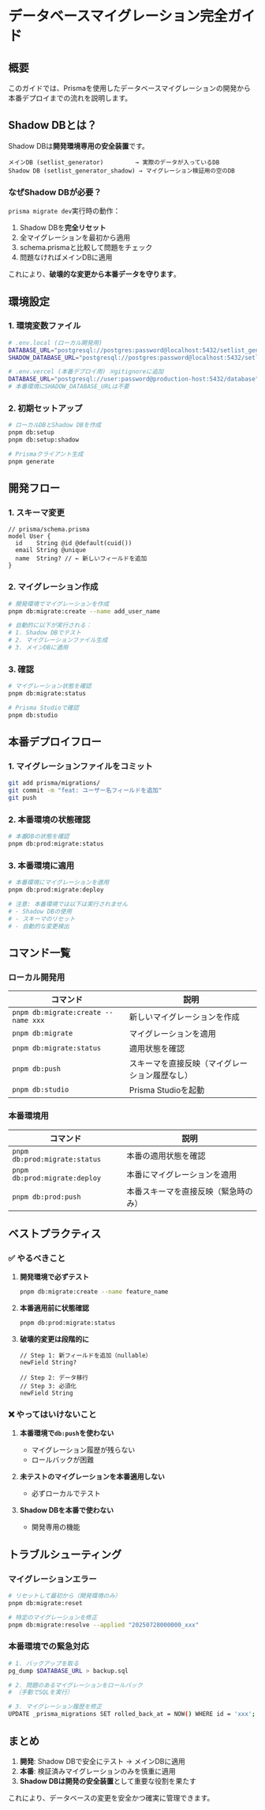 # データベースマイグレーション完全ガイド

## 概要

このガイドでは、Prismaを使用したデータベースマイグレーションの開発から本番デプロイまでの流れを説明します。

## Shadow DBとは？

Shadow DBは**開発環境専用の安全装置**です。

```
メインDB (setlist_generator)         → 実際のデータが入っているDB
Shadow DB (setlist_generator_shadow) → マイグレーション検証用の空のDB
```

### なぜShadow DBが必要？

`prisma migrate dev`実行時の動作：

1. Shadow DBを**完全リセット**
2. 全マイグレーションを最初から適用
3. schema.prismaと比較して問題をチェック
4. 問題なければメインDBに適用

これにより、**破壊的な変更から本番データを守ります**。

## 環境設定

### 1. 環境変数ファイル

```bash
# .env.local (ローカル開発用)
DATABASE_URL="postgresql://postgres:password@localhost:5432/setlist_generator"
SHADOW_DATABASE_URL="postgresql://postgres:password@localhost:5432/setlist_generator_shadow"

# .env.vercel (本番デプロイ用) ※gitignoreに追加
DATABASE_URL="postgresql://user:password@production-host:5432/database"
# 本番環境にSHADOW_DATABASE_URLは不要
```

### 2. 初期セットアップ

```bash
# ローカルDBとShadow DBを作成
pnpm db:setup
pnpm db:setup:shadow

# Prismaクライアント生成
pnpm generate
```

## 開発フロー

### 1. スキーマ変更

```prisma
// prisma/schema.prisma
model User {
  id    String @id @default(cuid())
  email String @unique
  name  String? // ← 新しいフィールドを追加
}
```

### 2. マイグレーション作成

```bash
# 開発環境でマイグレーションを作成
pnpm db:migrate:create --name add_user_name

# 自動的に以下が実行される：
# 1. Shadow DBでテスト
# 2. マイグレーションファイル生成
# 3. メインDBに適用
```

### 3. 確認

```bash
# マイグレーション状態を確認
pnpm db:migrate:status

# Prisma Studioで確認
pnpm db:studio
```

## 本番デプロイフロー

### 1. マイグレーションファイルをコミット

```bash
git add prisma/migrations/
git commit -m "feat: ユーザー名フィールドを追加"
git push
```

### 2. 本番環境の状態確認

```bash
# 本番DBの状態を確認
pnpm db:prod:migrate:status
```

### 3. 本番環境に適用

```bash
# 本番環境にマイグレーションを適用
pnpm db:prod:migrate:deploy

# 注意: 本番環境では以下は実行されません
# - Shadow DBの使用
# - スキーマのリセット
# - 自動的な変更検出
```

## コマンド一覧

### ローカル開発用

| コマンド | 説明 |
|---------|------|
| `pnpm db:migrate:create --name xxx` | 新しいマイグレーションを作成 |
| `pnpm db:migrate` | マイグレーションを適用 |
| `pnpm db:migrate:status` | 適用状態を確認 |
| `pnpm db:push` | スキーマを直接反映（マイグレーション履歴なし） |
| `pnpm db:studio` | Prisma Studioを起動 |

### 本番環境用

| コマンド | 説明 |
|---------|------|
| `pnpm db:prod:migrate:status` | 本番の適用状態を確認 |
| `pnpm db:prod:migrate:deploy` | 本番にマイグレーションを適用 |
| `pnpm db:prod:push` | 本番スキーマを直接反映（緊急時のみ） |

## ベストプラクティス

### ✅ やるべきこと

1. **開発環境で必ずテスト**
   ```bash
   pnpm db:migrate:create --name feature_name
   ```

2. **本番適用前に状態確認**
   ```bash
   pnpm db:prod:migrate:status
   ```

3. **破壊的変更は段階的に**
   ```prisma
   // Step 1: 新フィールドを追加（nullable）
   newField String?
   
   // Step 2: データ移行
   // Step 3: 必須化
   newField String
   ```

### ❌ やってはいけないこと

1. **本番環境で`db:push`を使わない**
   - マイグレーション履歴が残らない
   - ロールバックが困難

2. **未テストのマイグレーションを本番適用しない**
   - 必ずローカルでテスト

3. **Shadow DBを本番で使わない**
   - 開発専用の機能

## トラブルシューティング

### マイグレーションエラー

```bash
# リセットして最初から（開発環境のみ）
pnpm db:migrate:reset

# 特定のマイグレーションを修正
pnpm db:migrate:resolve --applied "20250728000000_xxx"
```

### 本番環境での緊急対応

```bash
# 1. バックアップを取る
pg_dump $DATABASE_URL > backup.sql

# 2. 問題のあるマイグレーションをロールバック
# （手動でSQLを実行）

# 3. マイグレーション履歴を修正
UPDATE _prisma_migrations SET rolled_back_at = NOW() WHERE id = 'xxx';
```

## まとめ

1. **開発**: Shadow DBで安全にテスト → メインDBに適用
2. **本番**: 検証済みマイグレーションのみを慎重に適用
3. **Shadow DBは開発の安全装置**として重要な役割を果たす

これにより、データベースの変更を安全かつ確実に管理できます。